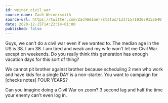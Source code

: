 ```yaml
---
id: weiner_civil_war
source-name: Zach Weinersmith
source-url: https://twitter.com/ZachWeiner/status/1337157193079152640
date: 2020-12-15T14:22:14+01:00
published: false
---
```

Guys, we can't do a civil war even if we wanted to. The median age in the US is 38. I am 38. I am tired and weak and my wife won't let me Civil War except on weekends. Do you really think this generation has enough vacation days for this sort of thing?

We cannot pit brother against brother because scheduling 2 men who work and have kids for a single DAY is a non-starter. You want to campaign for [checks notes] FOUR YEARS?

Can you imagine doing a Civil War on zoom? 3 second lag and half the time your enemy can't even log in.
